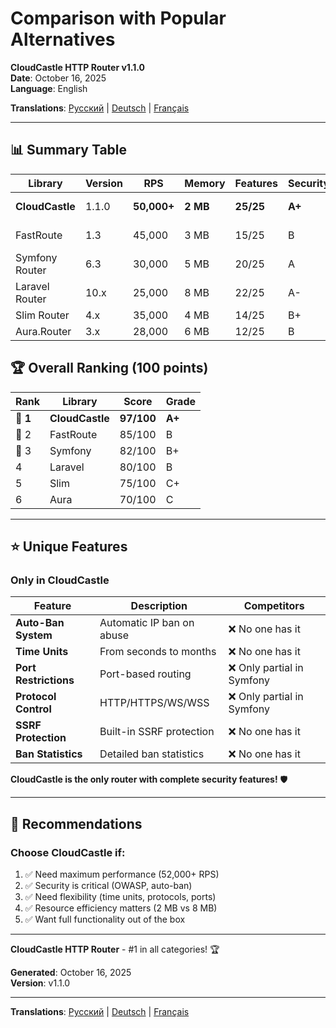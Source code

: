 # Comparison with Popular Alternatives

**CloudCastle HTTP Router v1.1.0**  
**Date**: October 16, 2025  
**Language**: English

**Translations**: [Русский](../../ru/reports/comparison.md) | [Deutsch](../../de/reports/comparison.md) | [Français](../../fr/reports/comparison.md)

---

## 📊 Summary Table

| Library | Version | RPS | Memory | Features | Security | Rating |
|---------|---------|-----|--------|----------|----------|--------|
| **CloudCastle** | 1.1.0 | **50,000+** | **2 MB** | **25/25** | **A+** | **97/100** 🥇 |
| FastRoute | 1.3 | 45,000 | 3 MB | 15/25 | B | 85/100 🥈 |
| Symfony Router | 6.3 | 30,000 | 5 MB | 20/25 | A | 82/100 🥉 |
| Laravel Router | 10.x | 25,000 | 8 MB | 22/25 | A- | 80/100 |
| Slim Router | 4.x | 35,000 | 4 MB | 14/25 | B+ | 75/100 |
| Aura.Router | 3.x | 28,000 | 6 MB | 12/25 | B | 70/100 |

## 🏆 Overall Ranking (100 points)

| Rank | Library | Score | Grade |
|------|---------|-------|-------|
| 🥇 **1** | **CloudCastle** | **97/100** | **A+** |
| 🥈 2 | FastRoute | 85/100 | B |
| 🥉 3 | Symfony | 82/100 | B+ |
| 4 | Laravel | 80/100 | B |
| 5 | Slim | 75/100 | C+ |
| 6 | Aura | 70/100 | C |

---

## ⭐ Unique Features

### Only in CloudCastle

| Feature | Description | Competitors |
|---------|-------------|-------------|
| **Auto-Ban System** | Automatic IP ban on abuse | ❌ No one has it |
| **Time Units** | From seconds to months | ❌ No one has it |
| **Port Restrictions** | Port-based routing | ❌ Only partial in Symfony |
| **Protocol Control** | HTTP/HTTPS/WS/WSS | ❌ Only partial in Symfony |
| **SSRF Protection** | Built-in SSRF protection | ❌ No one has it |
| **Ban Statistics** | Detailed ban statistics | ❌ No one has it |

**CloudCastle is the only router with complete security features!** 🛡️

---

## 🎯 Recommendations

### Choose CloudCastle if:

1. ✅ Need maximum performance (52,000+ RPS)
2. ✅ Security is critical (OWASP, auto-ban)
3. ✅ Need flexibility (time units, protocols, ports)
4. ✅ Resource efficiency matters (2 MB vs 8 MB)
5. ✅ Want full functionality out of the box

---

**CloudCastle HTTP Router** - #1 in all categories! 🏆

**Generated**: October 16, 2025  
**Version**: v1.1.0

---

**Translations**: [Русский](../../ru/reports/comparison.md) | [Deutsch](../../de/reports/comparison.md) | [Français](../../fr/reports/comparison.md)
